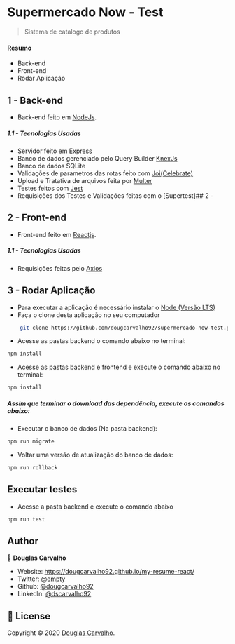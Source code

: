 # Supermercado Now - Test
> Sistema de catalogo de produtos

#### Resumo

- Back-end
- Front-end
- Rodar Aplicação
## 1 - Back-end
  - Back-end feito em [NodeJs]().

##### 1.1 - Tecnologias Usadas
- Servidor feito em [Express](https://expressjs.com/pt-br/)
- Banco de dados gerenciado pelo Query Builder [KnexJs](http://knexjs.org/)
- Banco de dados SQLite
- Validações de parametros das rotas feito com [Joi(Celebrate)](https://github.com/arb/celebrate)
- Upload e Tratativa de arquivos feita por [Multer](https://www.npmjs.com/package/multer)
- Testes feitos com [Jest](https://jestjs.io/docs/en/api)
- Requisições dos Testes e Validações feitas com o [Supertest]## 2 - 

## 2 - Front-end
 - Front-end feito em [Reactjs]().
##### 1.1 - Tecnologias Usadas
- Requisições feitas pelo [Axios](https://github.com/axios/axios)
## 3 - Rodar Aplicação
- Para executar a aplicação é necessário instalar o [Node (Versão LTS)](https://nodejs.org/en/)
-  Faça o clone desta aplicação no seu computador
 
```sh
    git clone https://github.com/dougcarvalho92/supermercado-now-test.git
```   

- Acesse as pastas backend  o comando abaixo no terminal:

```sh
npm install
```

- Acesse as pastas backend e frontend e execute o comando abaixo no terminal:


```sh
npm install
```
##### Assim que terminar o download das dependência, execute os comandos abaixo:
 - Executar o banco de dados (Na pasta backend):    
```sh
npm run migrate
```
 - Voltar uma versão de atualização do banco de dados:   
```sh
npm run rollback

```

## Executar testes
- Acesse a pasta backend e execute o comando abaixo



```sh
npm run test
```


## Author

👤 **Douglas Carvalho**

* Website: https://dougcarvalho92.github.io/my-resume-react/
* Twitter: [@empty](https://twitter.com/empty)
* Github: [@dougcarvalho92](https://github.com/dougcarvalho92)
* LinkedIn: [@dscarvalho92](https://linkedin.com/in/dscarvalho92)

## 📝 License

Copyright © 2020 [Douglas Carvalho](https://github.com/dougcarvalho92).